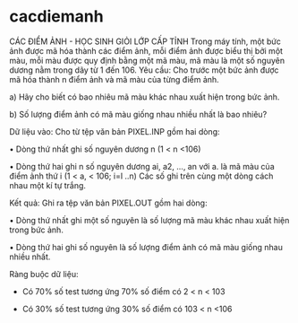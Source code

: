 # cacdiemanh
CÁC ĐIỂM ẢNH - HỌC SINH GIỎI LỚP CẤP TỈNH
Trong máy tính, một bức ảnh được mã hóa thành các điểm ảnh, mỗi điểm ảnh được biểu thị bởi một màu, mỗi màu được quy định bằng một mã màu, mã màu là một số nguyên dương nằm trong dãy từ 1 đến 106.
Yêu cầu: Cho trước một bức ảnh được mã hóa thành n điểm ảnh và mã màu của từng điểm ảnh.

a)	Hãy cho biết có bao nhiêu mã màu khác nhau xuất hiện trong bức ảnh.

b)	Số lượng điểm ảnh có mã màu giống nhau nhiều nhất là bao nhiêu?

Dữ liệu vào: Cho từ tệp văn bản PIXEL.INP gồm hai dòng:

•	Dòng thứ nhất ghi số nguyên dương n (1 < n <106)

•	Dòng thứ hai ghi n số nguyên dương ai, a2, ..., an với a. là mã màu của điểm ảnh thứ i (1 < a, < 106; i=l ..n)
Các số ghi trên cùng một dòng cách nhau một kí tự trắng.

Kết quả: Ghi ra tệp văn bản PIXEL.OUT gồm hai dòng:

•	Dòng thứ nhất ghi một số nguyên là số lượng mã màu khác nhau xuất hiện trong bức ảnh.

•	Dòng thứ hai ghi số nguyên là số lượng điểm ảnh có mã màu giống nhau nhiều nhất.

Ràng buộc dữ liệu:

-	Có 70% số test tương ứng 70% số điểm có 2 < n < 103
  
-	Có 30% số test tương ứng 30% số điểm có 103 < n <106

  

